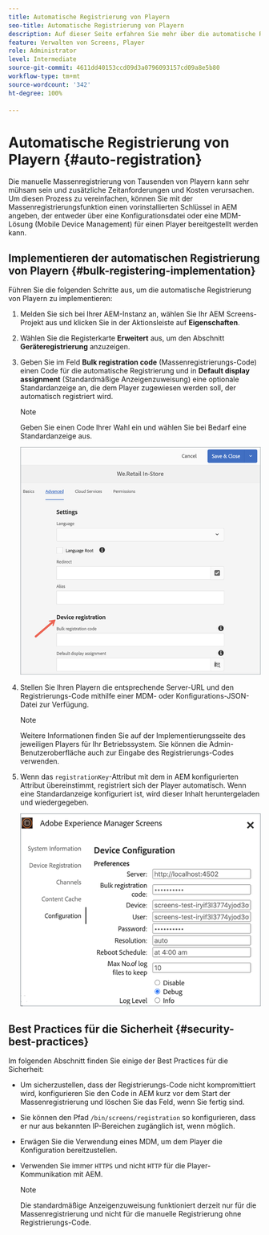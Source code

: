 ```yaml
---
title: Automatische Registrierung von Playern
seo-title: Automatische Registrierung von Playern
description: Auf dieser Seite erfahren Sie mehr über die automatische Registrierung von Playern mit AMS/On-Premise Screens.
feature: Verwalten von Screens, Player
role: Administrator
level: Intermediate
source-git-commit: 4611dd40153ccd09d3a0796093157cd09a8e5b80
workflow-type: tm+mt
source-wordcount: '342'
ht-degree: 100%

---
```



# Automatische Registrierung von Playern {#auto-registration}

Die manuelle Massenregistrierung von Tausenden von Playern kann sehr mühsam sein und zusätzliche Zeitanforderungen und Kosten verursachen. Um diesen Prozess zu vereinfachen, können Sie mit der Massenregistrierungsfunktion einen vorinstallierten Schlüssel in AEM angeben, der entweder über eine Konfigurationsdatei oder eine MDM-Lösung (Mobile Device Management) für einen Player bereitgestellt werden kann.

## Implementieren der automatischen Registrierung von Playern {#bulk-registering-implementation}

Führen Sie die folgenden Schritte aus, um die automatische Registrierung von Playern zu implementieren:

1. Melden Sie sich bei Ihrer AEM-Instanz an, wählen Sie Ihr AEM Screens-Projekt aus und klicken Sie in der Aktionsleiste auf **Eigenschaften**.
1. Wählen Sie die Registerkarte **Erweitert** aus, um den Abschnitt **Geräteregistrierung** anzuzeigen.

1. Geben Sie im Feld **Bulk registration code** (Massenregistrierungs-Code) einen Code für die automatische Registrierung und in **Default display assignment** (Standardmäßige Anzeigenzuweisung) eine optionale Standardanzeige an, die dem Player zugewiesen werden soll, der automatisch registriert wird.
   >[!NOTE]
   >Geben Sie einen Code Ihrer Wahl ein und wählen Sie bei Bedarf eine Standardanzeige aus.

   ![image](/help/user-guide/assets/auto-registration/auto-register1.png)
1. Stellen Sie Ihren Playern die entsprechende Server-URL und den Registrierungs-Code mithilfe einer MDM- oder Konfigurations-JSON-Datei zur Verfügung.

   >[!NOTE]
   >Weitere Informationen finden Sie auf der Implementierungsseite des jeweiligen Players für Ihr Betriebssystem. Sie können die Admin-Benutzeroberfläche auch zur Eingabe des Registrierungs-Codes verwenden.

1. Wenn das `registrationKey`-Attribut mit dem in AEM konfigurierten Attribut übereinstimmt, registriert sich der Player automatisch. Wenn eine Standardanzeige konfiguriert ist, wird dieser Inhalt heruntergeladen und wiedergegeben.

   ![image](/help/user-guide/assets/auto-registration/auto-register2.png)

## Best Practices für die Sicherheit {#security-best-practices}

Im folgenden Abschnitt finden Sie einige der Best Practices für die Sicherheit:

* Um sicherzustellen, dass der Registrierungs-Code nicht kompromittiert wird, konfigurieren Sie den Code in AEM kurz vor dem Start der Massenregistrierung und löschen Sie das Feld, wenn Sie fertig sind.

* Sie können den Pfad `/bin/screens/registration` so konfigurieren, dass er nur aus bekannten IP-Bereichen zugänglich ist, wenn möglich.

* Erwägen Sie die Verwendung eines MDM, um dem Player die Konfiguration bereitzustellen.

* Verwenden Sie immer `HTTPS` und nicht `HTTP` für die Player-Kommunikation mit AEM.

   >[!NOTE]
   >Die standardmäßige Anzeigenzuweisung funktioniert derzeit nur für die Massenregistrierung und nicht für die manuelle Registrierung ohne Registrierungs-Code.
